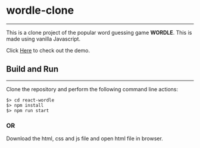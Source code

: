 # wordle-clone
---

This is a clone project of the popular word guessing game **WORDLE**. This is made using vanilla Javascript.

Click [Here](https://word-clone.herokuapp.com/) to check out the demo.

## Build and Run
---
Clone the repository and perform the following command line actions:
```
$> cd react-wordle
$> npm install
$> npm run start
```

### OR

Download the html, css and js file and open html file in browser.
